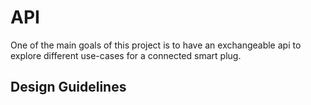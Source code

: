 # API

One of the main goals of this project is to have an exchangeable api to explore different use-cases for a connected smart plug.

## Design Guidelines
